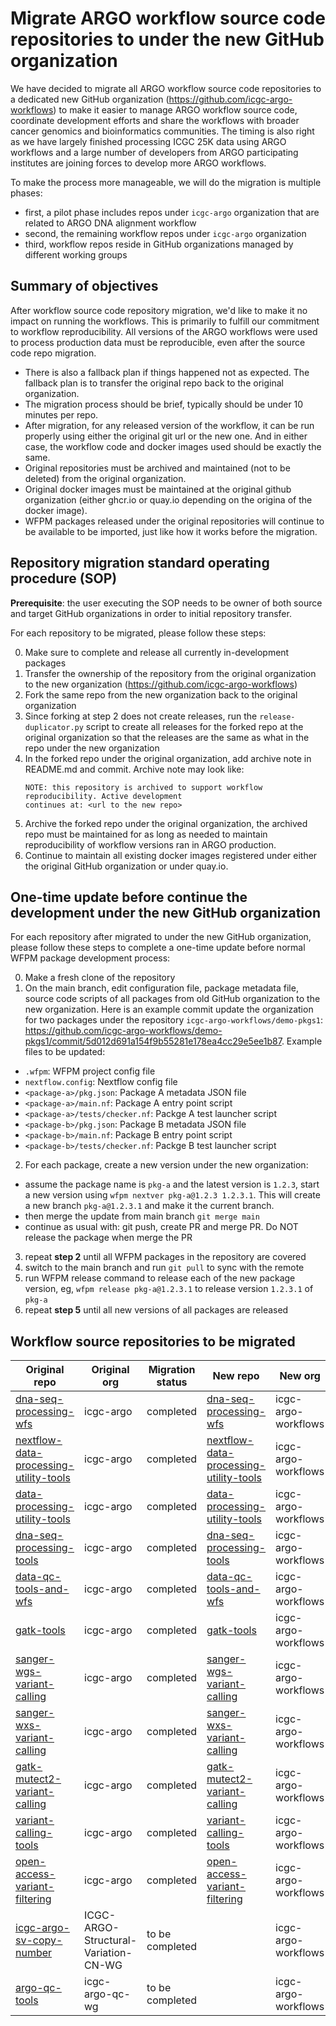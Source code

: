 # Migrate ARGO workflow source code repositories to under the new GitHub organization

We have decided to migrate all ARGO workflow source code repositories to a dedicated new
GitHub organization (https://github.com/icgc-argo-workflows) to make it easier to manage
ARGO workflow source code, coordinate development efforts and share the workflows with
broader cancer genomics and bioinformatics communities. The timing is also right as we have
largely finished processing ICGC 25K data using ARGO workflows and a large number of
developers from ARGO participating institutes are joining forces to develop more ARGO workflows.

To make the process more manageable, we will do the migration is multiple phases:
* first, a pilot phase includes repos under `icgc-argo` organization that are related to ARGO DNA alignment workflow
* second, the remaining workflow repos under `icgc-argo` organization
* third, workflow repos reside in GitHub organizations managed by different working groups


## Summary of objectives

After workflow source code repository migration, we'd like to make it no impact on running the workflows. This
is primarily to fulfill our commitment to workflow reproducibility. All versions of the ARGO workflows were used
to process production data must be reproducible, even after the source code repo migration.

* There is also a fallback plan if things happened not as expected. The fallback plan is to transfer the
  original repo back to the original organization.
* The migration process should be brief, typically should be under 10 minutes per repo.
* After migration, for any released version of the workflow, it can be run properly using either the original
  git url or the new one. And in either case, the workflow code and docker images used should be exactly the same.
* Original repositories must be archived and maintained (not to be deleted) from the original organization.
* Original docker images must be maintained at the original github organization (either ghcr.io or quay.io
  depending on the origina of the docker image).
* WFPM packages released under the original repositories will continue to be available to be imported, just like
  how it works before the migration.


## Repository migration standard operating procedure (SOP)

**Prerequisite**: the user executing the SOP needs to be owner of both source and target
GitHub organizations in order to initial repository transfer.

For each repository to be migrated, please follow these steps:

0. Make sure to complete and release all currently in-development packages
1. Transfer the ownership of the repository from the original organization to the new organization (https://github.com/icgc-argo-workflows)
2. Fork the same repo from the new organization back to the original organization
3. Since forking at step 2 does not create releases, run the `release-duplicator.py` script to create all releases for
   the forked repo at the original organization so that the releases are the same as what in the repo under the new organization
4. In the forked repo under the original organization, add archive note in README.md and commit. Archive note may look like:
   ```
   NOTE: this repository is archived to support workflow reproducibility. Active development
   continues at: <url to the new repo>
   ```
5. Archive the forked repo under the original organization, the archived repo must be maintained for as long as
   needed to maintain reproducibility of workflow versions ran in ARGO production.
6. Continue to maintain all existing docker images registered under either the original GitHub organization or under quay.io.


## One-time update before continue the development under the new GitHub organization

For each repository after migrated to under the new GitHub organization, please follow
these steps to complete a one-time update before normal WFPM package development process:

0. Make a fresh clone of the repository
1. On the main branch, edit configuration file, package metadata file, source code
scripts of all packages from old GitHub organization to the new organization. Here
is an example commit update the organization for two packages under the repository
`icgc-argo-workflows/demo-pkgs1`: https://github.com/icgc-argo-workflows/demo-pkgs1/commit/5d012d691a154f9b55281e178ea4cc29e5ee1b87. Example files to be updated:
  * `.wfpm`: WFPM project config file
  * `nextflow.config`: Nextflow config file
  * `<package-a>/pkg.json`: Package A metadata JSON file
  * `<package-a>/main.nf`: Package A entry point script
  * `<package-a>/tests/checker.nf`: Packge A test launcher script
  * `<package-b>/pkg.json`: Package B metadata JSON file
  * `<package-b>/main.nf`: Package B entry point script
  * `<package-b>/tests/checker.nf`: Packge B test launcher script
2. For each package, create a new version under the new organization:
 * assume the package name is `pkg-a` and the latest version is `1.2.3`, start a new
   version using `wfpm nextver pkg-a@1.2.3 1.2.3.1`. This will create a new branch
   `pkg-a@1.2.3.1` and make it the current branch.
 * then merge the update from main branch `git merge main`
 * continue as usual with: git push, create PR and merge PR. Do NOT release the
   package when merge the PR
3. repeat **step 2** until all WFPM packages in the repository are covered
4. switch to the main branch and run `git pull` to sync with the remote
5. run WFPM release command to release each of the new package version, eg,
   `wfpm release pkg-a@1.2.3.1` to release version `1.2.3.1` of `pkg-a`
6. repeat **step 5** until all new versions of all packages are released


## Workflow source repositories to be migrated

| Original repo                         |   Original org        | Migration status |  New repo | New org |
|---------------------------------------|-----------------------|------------------|-----------|----------|
| [dna-seq-processing-wfs](https://github.com/icgc-argo/dna-seq-processing-wfs)  | icgc-argo  | completed | [dna-seq-processing-wfs](https://github.com/icgc-argo-workflows/dna-seq-processing-wfs)  | icgc-argo-workflows |
| [nextflow-data-processing-utility-tools](https://github.com/icgc-argo/nextflow-data-processing-utility-tools) | icgc-argo | completed | [nextflow-data-processing-utility-tools](https://github.com/icgc-argo-workflows/nextflow-data-processing-utility-tools) | icgc-argo-workflows  |
| [data-processing-utility-tools](https://github.com/icgc-argo/data-processing-utility-tools)  |  icgc-argo  | completed |  [data-processing-utility-tools](https://github.com/icgc-argo-workflows/data-processing-utility-tools)   | icgc-argo-workflows  |
| [dna-seq-processing-tools](https://github.com/icgc-argo/dna-seq-processing-tools)  | icgc-argo  | completed |  [dna-seq-processing-tools](https://github.com/icgc-argo-workflows/dna-seq-processing-tools)  | icgc-argo-workflows |
| [data-qc-tools-and-wfs](https://github.com/icgc-argo/data-qc-tools-and-wfs)  | icgc-argo  | completed | [data-qc-tools-and-wfs](https://github.com/icgc-argo-workflows/data-qc-tools-and-wfs)  | icgc-argo-workflows |
| [gatk-tools](https://github.com/icgc-argo/gatk-tools)                        | icgc-argo  | completed | [gatk-tools](https://github.com/icgc-argo-workflows/gatk-tools)  | icgc-argo-workflows |
| [sanger-wgs-variant-calling](https://github.com/icgc-argo/sanger-wgs-variant-calling)                        | icgc-argo  | completed | [sanger-wgs-variant-calling](https://github.com/icgc-argo-workflows/sanger-wgs-variant-calling)   | icgc-argo-workflows |
| [sanger-wxs-variant-calling](https://github.com/icgc-argo/sanger-wxs-variant-calling)                        | icgc-argo  | completed | [sanger-wxs-variant-calling](https://github.com/icgc-argo-workflows/sanger-wxs-variant-calling)  | icgc-argo-workflows |
| [gatk-mutect2-variant-calling](https://github.com/icgc-argo/gatk-mutect2-variant-calling)                        | icgc-argo  | completed | [gatk-mutect2-variant-calling](https://github.com/icgc-argo-workflows/gatk-mutect2-variant-calling)  | icgc-argo-workflows |
| [variant-calling-tools](https://github.com/icgc-argo/variant-calling-tools)                        | icgc-argo  | completed | [variant-calling-tools](https://github.com/icgc-argo-workflows/variant-calling-tools)  | icgc-argo-workflows |
| [open-access-variant-filtering](https://github.com/icgc-argo/open-access-variant-filtering)                        | icgc-argo  | completed | [open-access-variant-filtering](https://github.com/icgc-argo-workflows/open-access-variant-filtering)  | icgc-argo-workflows |
| [icgc-argo-sv-copy-number](https://github.com/ICGC-ARGO-Structural-Variation-CN-WG/icgc-argo-sv-copy-number) | ICGC-ARGO-Structural-Variation-CN-WG  | to be completed |   | icgc-argo-workflows |
| [argo-qc-tools](https://github.com/icgc-argo-qc-wg/argo-qc-tools) | icgc-argo-qc-wg  | to be completed |   | icgc-argo-workflows |

